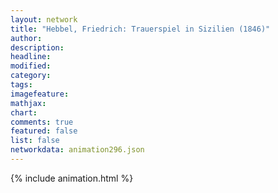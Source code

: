 ```yaml
---
layout: network
title: "Hebbel, Friedrich: Trauerspiel in Sizilien (1846)"
author:
description:
headline:
modified:
category:
tags:
imagefeature: 
mathjax: 
chart: 
comments: true
featured: false
list: false
networkdata: animation296.json
---
```

{% include animation.html %}
